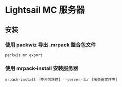 # Lightsail MC 服务器

## 安装

### 使用 packwiz 导出 .mrpack 整合包文件

```shell
packwiz mr export
```

### 使用 mrpack-install 安装服务器

```shell
mrpack-install [整合包路径] --server-dir [服务器文件夹]
```
